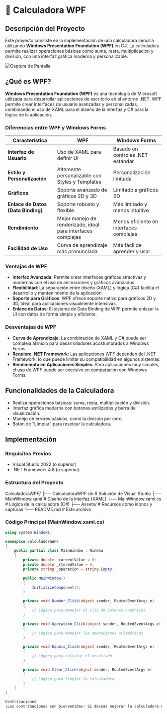 # 🧮 Calculadora WPF

## Descripción del Proyecto

Este proyecto consiste en la implementación de una calculadora sencilla utilizando **Windows Presentation Foundation (WPF)** en C#. La calculadora permite realizar operaciones básicas como suma, resta, multiplicación y división, con una interfaz gráfica moderna y personalizable.

![Captura de Pantalla](./screenshots/calculadora.png)

## ¿Qué es WPF?

**Windows Presentation Foundation (WPF)** es una tecnología de Microsoft utilizada para desarrollar aplicaciones de escritorio en el entorno .NET. WPF permite crear interfaces de usuario avanzadas y personalizadas, combinando el uso de XAML para el diseño de la interfaz y C# para la lógica de la aplicación.

### Diferencias entre WPF y Windows Forms

| Característica                 | WPF                                   | Windows Forms                      |
|--------------------------------|---------------------------------------|------------------------------------|
| **Interfaz de Usuario**        | Uso de XAML para definir UI           | Basado en controles .NET estándar  |
| **Estilo y Personalización**   | Altamente personalizable con Styles y Templates | Personalización limitada          |
| **Gráficos**                   | Soporte avanzado de gráficos 2D y 3D  | Limitado a gráficos 2D             |
| **Enlace de Datos (Data Binding)** | Soporte robusto y flexible           | Más limitado y menos intuitivo     |
| **Rendimiento**                | Mejor manejo de renderizado, ideal para interfaces complejas | Menos eficiente en interfaces complejas |
| **Facilidad de Uso**           | Curva de aprendizaje más pronunciada  | Más fácil de aprender y usar       |

### Ventajas de WPF

- **Interfaz Avanzada**: Permite crear interfaces gráficas atractivas y modernas con el uso de animaciones y gráficos avanzados.
- **Flexibilidad**: La separación entre diseño (XAML) y lógica (C#) facilita el desarrollo y mantenimiento de la aplicación.
- **Soporte para Gráficos**: WPF ofrece soporte nativo para gráficos 2D y 3D, ideal para aplicaciones visualmente intensivas.
- **Enlace de Datos**: El sistema de Data Binding de WPF permite enlazar la UI con datos de forma simple y eficiente.

### Desventajas de WPF

- **Curva de Aprendizaje**: La combinación de XAML y C# puede ser compleja al inicio para desarrolladores acostumbrados a Windows Forms.
- **Requiere .NET Framework**: Las aplicaciones WPF dependen del .NET Framework, lo que puede limitar su compatibilidad en algunos sistemas.
- **Rendimiento en Aplicaciones Simples**: Para aplicaciones muy simples, el uso de WPF puede ser excesivo en comparación con Windows Forms.

## Funcionalidades de la Calculadora

- Realiza operaciones básicas: suma, resta, multiplicación y división.
- Interfaz gráfica moderna con botones estilizados y barra de visualización.
- Manejo de errores básicos, como la división por cero.
- Botón de "Limpiar" para resetear la calculadora.

## Implementación

### Requisitos Previos

- Visual Studio 2022 (o superior)
- .NET Framework 4.8 (o superior)

### Estructura del Proyecto

CalculadoraWPF/ ├── CalculadoraWPF.sln # Solución de Visual Studio ├── MainWindow.xaml # Diseño de la interfaz (XAML) ├── MainWindow.xaml.cs # Lógica de la calculadora (C#) ├── Assets/ # Recursos como iconos y capturas └── README.md # Este archivo

### Código Principal (MainWindow.xaml.cs)

```csharp
using System.Windows;

namespace CalculadoraWPF
{
    public partial class MainWindow : Window
    {
        private double _currentValue = 0;
        private double _storedValue = 0;
        private string _operation = string.Empty;

        public MainWindow()
        {
            InitializeComponent();
        }

        private void Number_Click(object sender, RoutedEventArgs e)
        {
            // Lógica para manejar el clic de botones numéricos
        }

        private void Operation_Click(object sender, RoutedEventArgs e)
        {
            // Lógica para manejar las operaciones aritméticas
        }

        private void Equals_Click(object sender, RoutedEventArgs e)
        {
            // Lógica para calcular el resultado
        }

        private void Clear_Click(object sender, RoutedEventArgs e)
        {
            // Lógica para limpiar la calculadora
        }
    }
}

Contribuciones
¡Las contribuciones son bienvenidas! Si deseas mejorar la calculadora o agregar nuevas funcionalidades, no dudes en hacer un fork del proyecto y enviar un pull request.